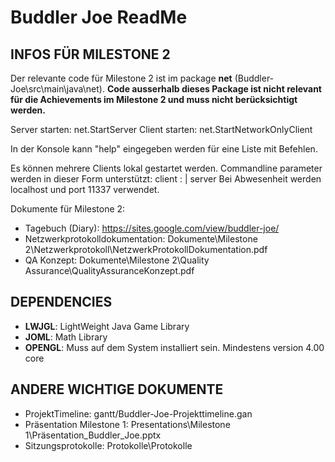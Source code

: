 # Buddler Joe ReadMe

## INFOS FÜR MILESTONE 2

Der relevante code für Milestone 2 ist im package **net** (Buddler-Joe\src\main\java\net). 
**Code ausserhalb dieses Package ist nicht relevant für die Achievements im Milestone 2 und muss nicht berücksichtigt werden.**

Server starten: net.StartServer
Client starten: net.StartNetworkOnlyClient

In der Konsole kann "help" eingegeben werden für eine Liste mit Befehlen.

Es können mehrere Clients lokal gestartet werden. Commandline parameter werden in dieser Form unterstützt:
client <hostadress>:<port> | server <port>
Bei Abwesenheit werden localhost und port 11337 verwendet.

Dokumente für Milestone 2:
- Tagebuch (Diary): https://sites.google.com/view/buddler-joe/
- Netzwerkprotokolldokumentation: Dokumente\Milestone 2\Netzwerkprotokoll\NetzwerkProtokollDokumentation.pdf
- QA Konzept: Dokumente\Milestone 2\Quality Assurance\QualityAssuranceKonzept.pdf


## DEPENDENCIES
- **LWJGL**: LightWeight Java Game Library
- **JOML**: Math Library
- **OPENGL**: Muss auf dem System installiert sein. Mindestens version 4.00 core

## ANDERE WICHTIGE DOKUMENTE
- ProjektTimeline: gantt/Buddler-Joe-Projekttimeline.gan
- Präsentation Milestone 1: Presentations\Milestone 1\Präsentation_Buddler_Joe.pptx
- Sitzungsprotokolle: Protokolle\Protokolle